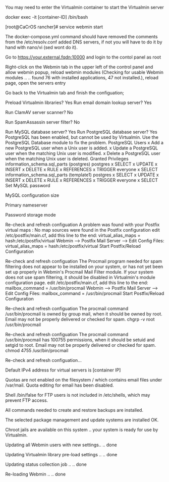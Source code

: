 You may need to enter the Virtualmin container to start the Virtualmin server

docker exec -it [container-ID] /bin/bash

[root@CaCrOS rancher]# service webmin start

The docker-compose.yml command should have removed the comments from the /etc/resolv.conf added DNS servers, if not you will have to do it by hand with nano/vi (sed wont do it).

Go to https://your.external.fqdn:10000 and login to the contol panel as root

Right-click on the Webmin tab in the upper left of the control panel and allow webmin popup, reload webmin modules (Checking for usable Webmin modules .. .. found 76 with installed applications, 47 not installed.), reload page, open the servers entry

Go back to the Virtualmin tab and finish the configuation;

Preload Virtualmin libraries? Yes Run email domain lookup server? Yes

Run ClamAV server scanner? No

Run SpamAssassin server filter? No

Run MySQL database server? Yes Run PostgreSQL database server? Yes PostgreSQL has been enabled, but cannot be used by Virtualmin. Use the PostgreSQL Database module to fix the problem. PostgreSQL Users x Add a new PostgreSQL user when a Unix user is added. x Update a PostgreSQL user when the matching Unix user is modified. x Delete a PostgreSQL user when the matching Unix user is deleted. Granted Privileges information_schema.sql_parts (postgres) postgres x SELECT x UPDATE x INSERT x DELETE x RULE x REFERENCES x TRIGGER everyone x SELECT information_schema.sql_parts (template1) postgres x SELECT x UPDATE x INSERT x DELETE x RULE x REFERENCES x TRIGGER everyone x SELECT Set MySQL password

MySQL configuration size

Primary nameserver

Password storage mode

Re-check and refresh configuation A problem was found with your Postfix virtual maps : No map sources were found in the Postfix configuration edit /etc/postfix/main.cf, add this line to the end: virtual_alias_maps = hash:/etc/postfix/virtual Webmin --> Postfix Mail Server --> Edit Config Files: virtual_alias_maps = hash:/etc/postfix/virtual Start Postfix/Reload Configuration

Re-check and refresh configuation The Procmail program needed for spam filtering does not appear to be installed on your system, or has not yet been set up properly in Webmin's Procmail Mail Filter module. If your system does not use spam filtering, it should be disabled in Virtualmin's module configuration page. edit /etc/postfix/main.cf, add this line to the end: mailbox_command = /usr/bin/procmail Webmin --> Postfix Mail Server --> Edit Config Files: mailbox_command = /usr/bin/procmail Start Postfix/Reload Configuration

Re-check and refresh configuation The procmail command /usr/bin/procmail is owned by group mail, when it should be owned by root. Email may not be properly delivered or checked for spam. chgrp -v root /usr/bin/procmail

Re-check and refresh configuation The procmail command /usr/bin/procmail has 100755 permissions, when it should be setuid and setgid to root. Email may not be properly delivered or checked for spam. chmod 4755 /usr/bin/procmail

Re-check and refresh configuation...

Default IPv4 address for virtual servers is [container IP]

Quotas are not enabled on the filesystem / which contains email files under /var/mail. Quota editing for email has been disabled.

Shell /bin/false for FTP users is not included in /etc/shells, which may prevent FTP access.

All commands needed to create and restore backups are installed.

The selected package management and update systems are installed OK.

Chroot jails are available on this system
.. your system is ready for use by Virtualmin.

Updating all Webmin users with new settings.. .. done

Updating Virtualmin library pre-load settings .. .. done

Updating status collection job .. .. done

Re-loading Webmin .. .. done
